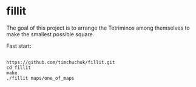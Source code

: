 # fillit
The goal of this project is to arrange the Tetriminos among themselves to make the smallest possible square.

Fast start: 
<pre>
<code>
https://github.com/timchuchok/fillit.git
cd fillit
make
./fillit maps/one_of_maps
<code>
</pre>
